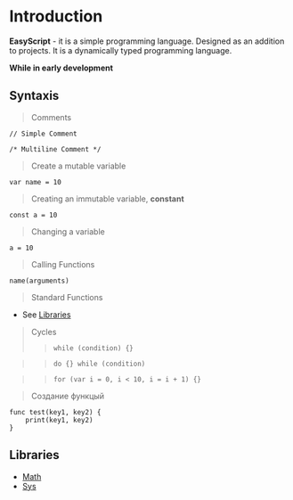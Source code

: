 # Introduction
**EasyScript** - it is a simple programming language. Designed as an addition to projects. It is a dynamically typed programming language.

**While in early development**

## Syntaxis
> Сomments

`// Simple Comment`

`/* Multiline Comment */`

> Create a mutable variable

`var name = 10`

> Creating an immutable variable, **constant**

`const a = 10`

> Changing a variable

`a = 10`

> Calling Functions

`name(arguments)`

> Standard Functions

* See [Libraries](##Libraries)

> Cycles
>> `while (condition) {}`

>> `do {} while (condition)`

>> `for (var i = 0, i < 10, i = i + 1) {}`

> Создание функцый

```es
func test(key1, key2) {
    print(key1, key2)
}
```

## Libraries
* [Math](https://github.com/EtherCD/EasyScript/blob/master/doc/libs/Math.md)
* [Sys](https://github.com/EtherCD/EasyScript/blob/master/doc/libs/Sys.md)
